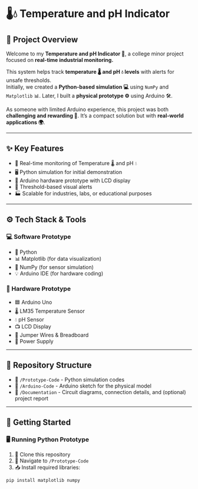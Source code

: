 # 🌡️💧 Temperature and pH Indicator

## 📖 Project Overview
Welcome to my **Temperature and pH Indicator 🚀**, a college minor project focused on **real-time industrial monitoring.**

This system helps track **temperature 🌡️ and pH 💧 levels** with alerts for unsafe thresholds.  
Initially, we created a **Python-based simulation 💻** using `NumPy` and `Matplotlib` 📊. Later, I built a **physical prototype ⚙️** using Arduino 🛠️.

As someone with limited Arduino experience, this project was both **challenging and rewarding 💪**. It’s a compact solution but with **real-world applications 🌍**.

---

## ✨ Key Features
- 📡 Real-time monitoring of Temperature 🌡️ and pH 💧
- 🖥️ Python simulation for initial demonstration
- 🔌 Arduino hardware prototype with LCD display
- 🚨 Threshold-based visual alerts
- 🏭 Scalable for industries, labs, or educational purposes

---

## ⚙️ Tech Stack & Tools
### 💻 Software Prototype
- 🐍 Python
- 📊 Matplotlib (for data visualization)
- 🎲 NumPy (for sensor simulation)
- 💡 Arduino IDE (for hardware coding)

### 🔌 Hardware Prototype
- 🟦 Arduino Uno
- 🌡️ LM35 Temperature Sensor
- 💧 pH Sensor
- 📺 LCD Display
- 🔌 Jumper Wires & Breadboard
- 🔋 Power Supply

---

## 📁 Repository Structure
- 📂 `/Prototype-Code` - Python simulation codes
- 📂 `/Arduino-Code` - Arduino sketch for the physical model
- 📂 `/Documentation` - Circuit diagrams, connection details, and (optional) project report

---

## 🚀 Getting Started
### 🖥️ Running Python Prototype
1. 🔄 Clone this repository
2. 💼 Navigate to `/Prototype-Code`
3. 📥 Install required libraries:
```bash
pip install matplotlib numpy
